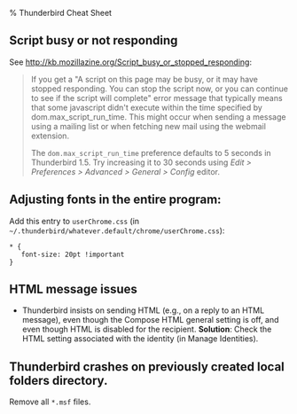 % Thunderbird Cheat Sheet


## Script busy or not responding

See <http://kb.mozillazine.org/Script_busy_or_stopped_responding>:

> If you get a "A script on this page may be busy, or it may have stopped
> responding. You can stop the script now, or you can continue to see if
> the script will complete" error message that typically means that some
> javascript didn't execute within the time specified by
> dom.max_script_run_time. This might occur when sending a message using a
> mailing list or when fetching new mail using the webmail extension.
>
> The `dom.max_script_run_time` preference defaults to 5 seconds in
> Thunderbird 1.5. Try increasing it to 30 seconds using
> *Edit > Preferences > Advanced > General > Config* editor.

## Adjusting fonts in the entire program:

Add this entry to `userChrome.css` (in
`~/.thunderbird/whatever.default/chrome/userChrome.css`):

    * {
       font-size: 20pt !important
    }

## HTML message issues

* Thunderbird insists on sending HTML (e.g., on a reply to an HTML
  message), even though the Compose HTML general setting is off, and even
  though HTML is disabled for the recipient.
  **Solution**: Check the HTML setting associated with the identity (in Manage
  Identities).

## Thunderbird crashes on previously created local folders directory.

Remove all `*.msf` files.
